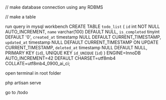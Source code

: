 // make database connection using any RDBMS

//
make a table 

run query in mysql workbench
CREATE TABLE `todo_list` (
  `id` int NOT NULL AUTO_INCREMENT,
  `name` varchar(100) DEFAULT NULL,
  `is_completed` tinyint DEFAULT '0',
  `created_at` timestamp NULL DEFAULT CURRENT_TIMESTAMP,
  `updated_at` timestamp NULL DEFAULT CURRENT_TIMESTAMP ON UPDATE CURRENT_TIMESTAMP,
  `deleted_at` timestamp NULL DEFAULT NULL,
  PRIMARY KEY (`id`),
  UNIQUE KEY `id_UNIQUE` (`id`)
) ENGINE=InnoDB AUTO_INCREMENT=42 DEFAULT CHARSET=utf8mb4 COLLATE=utf8mb4_0900_ai_ci;


open terminal 
in root folder 

php artisan serve 

go to /todo